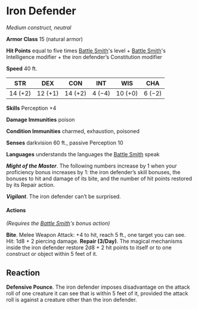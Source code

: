 # Iron Defender
*Medium construct, neutral*

**Armor Class** 15 (natural armor)

**Hit Points** equal to five times [Battle Smith](/Classes/Artificer/BattleSmith.md)'s level + [Battle Smith](/Classes/Artificer/BattleSmith.md)'s Intelligence modifier + the iron defender’s Constitution modifier

**Speed** 40 ft.

**STR**|**DEX**|**CON**|**INT**|**WIS**|**CHA**
-------|-------|-------|-------|-------|-------
14 (+2)|12 (+1)|14 (+2)|4 (−4) |10 (+0)| 6 (−2)

**Skills** Perception +4

**Damage Immunities** poison

**Condition Immunities** charmed, exhaustion, poisoned 

**Senses** darkvision 60 ft., passive Perception 10 

**Languages** understands the languages the [Battle Smith](/Classes/Artificer/BattleSmith.md) speak

***Might of the Master***. The following numbers increase by 1 when your proficiency bonus increases by 1: the iron defender’s skill bonuses, the bonuses to hit and damage of its bite, and the number of hit points restored by its Repair action.

***Vigilant***. The iron defender can’t be surprised.

#### Actions 
*(Requires the [Battle Smith](/Classes/Artificer/BattleSmith.md)'s bonus action)*

**Bite**. Melee Weapon Attack: +4 to hit, reach 5 ft., one target you can see. Hit: 1d8 + 2 piercing damage.
**Repair (3/Day)**. The magical mechanisms inside the iron defender restore 2d8 + 2 hit points to itself or to one construct or object within 5 feet of it.

## Reaction
**Defensive Pounce**. The iron defender imposes disadvantage on the attack roll of one creature it can see that is within 5 feet of it, provided the attack roll is against a creature other than the iron defender.

